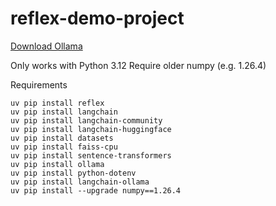 # reflex-demo-project

[Download Ollama](https://ollama.com/download)

Only works with Python 3.12
Require older numpy (e.g. 1.26.4)

Requirements

```
uv pip install reflex
uv pip install langchain
uv pip install langchain-community
uv pip install langchain-huggingface
uv pip install datasets
uv pip install faiss-cpu
uv pip install sentence-transformers
uv pip install ollama
uv pip install python-dotenv
uv pip install langchain-ollama
uv pip install --upgrade numpy==1.26.4
```
